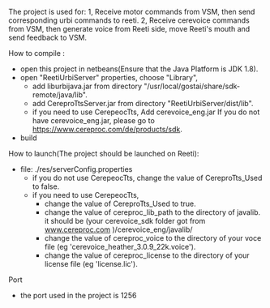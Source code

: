 The project is used for:
1, Receive motor commands from VSM, then send corresponding urbi commands to reeti.
2, Receive cerevoice commands from VSM, then generate voice from Reeti side, move Reeti's mouth and send feedback to VSM.

How to compile :
- open this project in netbeans(Ensure that the Java Platform is JDK 1.8).
- open "ReetiUrbiServer" properties, choose "Library", 
    - add liburbijava.jar from directory "/usr/local/gostai/share/sdk-remote/java/lib".
    - add CereproTtsServer.jar from directory "ReetiUrbiServer/dist/lib".
    - if you need to use CerepeocTts,
        Add cerevoice_eng.jar
        If you do not have cerevoice_eng.jar, please go to  https://www.cereproc.com/de/products/sdk.   
- build

How to launch(The project should be launched on Reeti):
- file: ./res/serverConfig.properties 
    - if you do not use CerepeocTts,
        change the value of CereproTts_Used to false.
    - if you need to use CerepeocTts,
        - change the value of CereproTts_Used to true.
        - change the value of cereproc_lib_path to the directory of javalib. it should be (your cerevoice_sdk folder got from           www.cereproc.com )/cerevoice_eng/javalib/
        - change the value of cereproc_voice to the directory of your voce file (eg 'cerevoice_heather_3.0.9_22k.voice').
        - change the value of cereproc_license to the directory of your license file (eg 'license.lic').
  
Port
- the port used in the project is 1256
